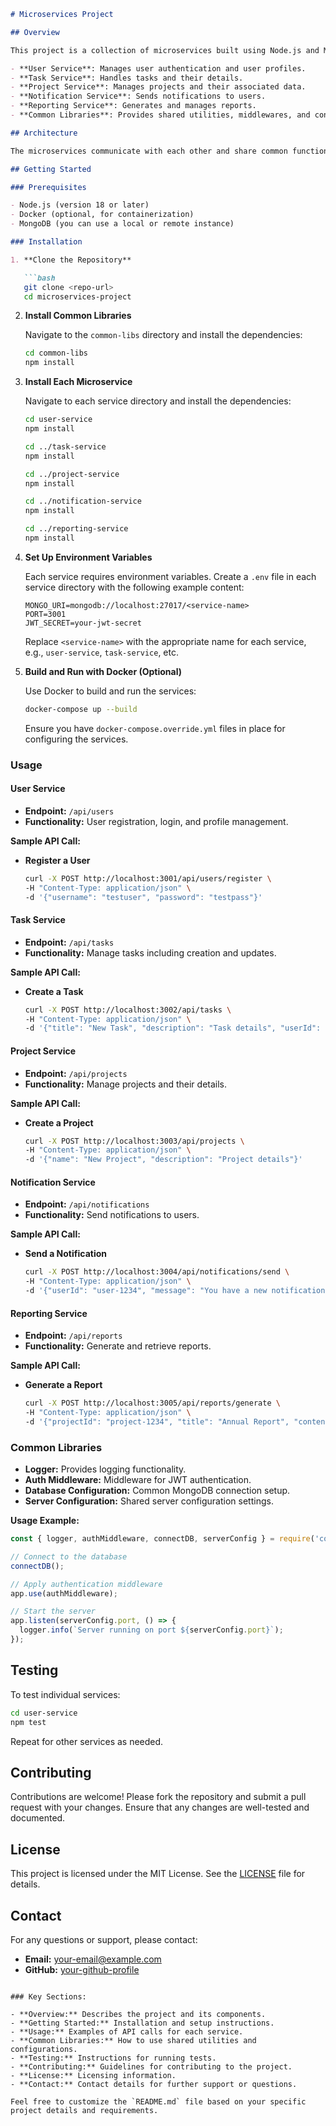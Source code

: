 ```markdown
# Microservices Project

## Overview

This project is a collection of microservices built using Node.js and MongoDB. The services include:

- **User Service**: Manages user authentication and user profiles.
- **Task Service**: Handles tasks and their details.
- **Project Service**: Manages projects and their associated data.
- **Notification Service**: Sends notifications to users.
- **Reporting Service**: Generates and manages reports.
- **Common Libraries**: Provides shared utilities, middlewares, and configuration files.

## Architecture

The microservices communicate with each other and share common functionality via the `common-libs` package. Each service is designed to be independently deployable and scalable.

## Getting Started

### Prerequisites

- Node.js (version 18 or later)
- Docker (optional, for containerization)
- MongoDB (you can use a local or remote instance)

### Installation

1. **Clone the Repository**

   ```bash
   git clone <repo-url>
   cd microservices-project
   ```

2. **Install Common Libraries**

   Navigate to the `common-libs` directory and install the dependencies:

   ```bash
   cd common-libs
   npm install
   ```

3. **Install Each Microservice**

   Navigate to each service directory and install the dependencies:

   ```bash
   cd user-service
   npm install

   cd ../task-service
   npm install

   cd ../project-service
   npm install

   cd ../notification-service
   npm install

   cd ../reporting-service
   npm install
   ```

4. **Set Up Environment Variables**

   Each service requires environment variables. Create a `.env` file in each service directory with the following example content:

   ```env
   MONGO_URI=mongodb://localhost:27017/<service-name>
   PORT=3001
   JWT_SECRET=your-jwt-secret
   ```

   Replace `<service-name>` with the appropriate name for each service, e.g., `user-service`, `task-service`, etc.

5. **Build and Run with Docker (Optional)**

   Use Docker to build and run the services:

   ```bash
   docker-compose up --build
   ```

   Ensure you have `docker-compose.override.yml` files in place for configuring the services.

### Usage

#### User Service

- **Endpoint:** `/api/users`
- **Functionality:** User registration, login, and profile management.

**Sample API Call:**

- **Register a User**

  ```sh
  curl -X POST http://localhost:3001/api/users/register \
  -H "Content-Type: application/json" \
  -d '{"username": "testuser", "password": "testpass"}'
  ```

#### Task Service

- **Endpoint:** `/api/tasks`
- **Functionality:** Manage tasks including creation and updates.

**Sample API Call:**

- **Create a Task**

  ```sh
  curl -X POST http://localhost:3002/api/tasks \
  -H "Content-Type: application/json" \
  -d '{"title": "New Task", "description": "Task details", "userId": "user-1234"}'
  ```

#### Project Service

- **Endpoint:** `/api/projects`
- **Functionality:** Manage projects and their details.

**Sample API Call:**

- **Create a Project**

  ```sh
  curl -X POST http://localhost:3003/api/projects \
  -H "Content-Type: application/json" \
  -d '{"name": "New Project", "description": "Project details"}'
  ```

#### Notification Service

- **Endpoint:** `/api/notifications`
- **Functionality:** Send notifications to users.

**Sample API Call:**

- **Send a Notification**

  ```sh
  curl -X POST http://localhost:3004/api/notifications/send \
  -H "Content-Type: application/json" \
  -d '{"userId": "user-1234", "message": "You have a new notification!"}'
  ```

#### Reporting Service

- **Endpoint:** `/api/reports`
- **Functionality:** Generate and retrieve reports.

**Sample API Call:**

- **Generate a Report**

  ```sh
  curl -X POST http://localhost:3005/api/reports/generate \
  -H "Content-Type: application/json" \
  -d '{"projectId": "project-1234", "title": "Annual Report", "content": "Report content"}'
  ```

### Common Libraries

- **Logger:** Provides logging functionality.
- **Auth Middleware:** Middleware for JWT authentication.
- **Database Configuration:** Common MongoDB connection setup.
- **Server Configuration:** Shared server configuration settings.

**Usage Example:**

```js
const { logger, authMiddleware, connectDB, serverConfig } = require('common-libs');

// Connect to the database
connectDB();

// Apply authentication middleware
app.use(authMiddleware);

// Start the server
app.listen(serverConfig.port, () => {
  logger.info(`Server running on port ${serverConfig.port}`);
});
```

## Testing

To test individual services:

```bash
cd user-service
npm test
```

Repeat for other services as needed.

## Contributing

Contributions are welcome! Please fork the repository and submit a pull request with your changes. Ensure that any changes are well-tested and documented.

## License

This project is licensed under the MIT License. See the [LICENSE](LICENSE) file for details.

## Contact

For any questions or support, please contact:

- **Email:** your-email@example.com
- **GitHub:** [your-github-profile](https://github.com/your-github-profile)

```

### Key Sections:

- **Overview:** Describes the project and its components.
- **Getting Started:** Installation and setup instructions.
- **Usage:** Examples of API calls for each service.
- **Common Libraries:** How to use shared utilities and configurations.
- **Testing:** Instructions for running tests.
- **Contributing:** Guidelines for contributing to the project.
- **License:** Licensing information.
- **Contact:** Contact details for further support or questions.

Feel free to customize the `README.md` file based on your specific project details and requirements.